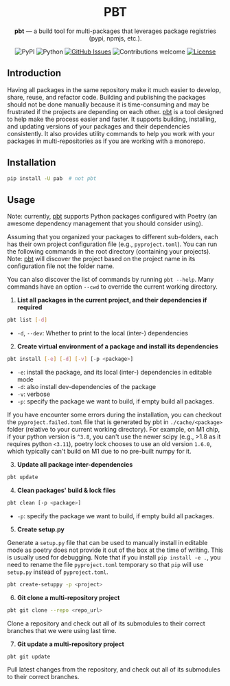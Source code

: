 <h1 align="center">PBT</h1>

<div align="center">
<b>pbt</b> — a build tool for multi-packages that leverages package registries (pypi, npmjs, etc.).
    
![PyPI](https://img.shields.io/pypi/v/pab)
![Python](https://img.shields.io/badge/python-v3.8+-blue.svg)
[![GitHub Issues](https://img.shields.io/github/issues/binh-vu/pbt.svg)](https://github.com/binh-vu/pbt/issues)
![Contributions welcome](https://img.shields.io/badge/contributions-welcome-orange.svg)
[![License](https://img.shields.io/badge/license-MIT-blue.svg)](https://opensource.org/licenses/MIT)

</div>

## Introduction

Having all packages in the same repository make it much easier to develop, share, reuse, and refactor code. Building and publishing the packages should not be done manually because it is time-consuming and may be frustrated if the projects are depending on each other. [pbt](https://github.com/binh-vu/pbt) is a tool designed to help make the process easier and faster. It supports building, installing, and updating versions of your packages and their dependencies consistently. It also provides utility commands to help you work with your packages in multi-repositories as if you are working with a monorepo.

## Installation

```bash
pip install -U pab  # not pbt
```

## Usage

Note: currently, [pbt](https://github.com/binh-vu/pbt) supports Python packages configured with Poetry (an awesome dependency management that you should consider using).

Assuming that you organized your packages to different sub-folders, each has their own project configuration file (e.g., `pyproject.toml`). You can run the following commands in the root directory (containing your projects). Note: [pbt](https://github.com/binh-vu/pbt) will discover the project based on the project name in its configuration file not the folder name.

You can also discover the list of commands by running `pbt --help`. Many commands have an option `--cwd` to override the current working directory.

1. **List all packages in the current project, and their dependencies if required**

```bash
pbt list [-d]
```

- `-d`, `--dev`: Whether to print to the local (inter-) dependencies

2. **Create virtual environment of a package and install its dependencies**

```bash
pbt install [-e] [-d] [-v] [-p <package>]
```

- `-e`: install the package, and its local (inter-) dependencies in editable mode
- `-d`: also install dev-dependencies of the package
- `-v`: verbose
- `-p`: specify the package we want to build, if empty build all packages.

If you have encounter some errors during the installation, you can checkout the `pyproject.failed.toml` file that is generated by pbt in `./cache/<package>` folder (relative to your current working directory). For example, on M1 chip, if your python version is `^3.8`, you can't use the newer scipy (e.g., >1.8 as it requires python `<3.11`), poetry lock chooses to use an old version `1.6.0`, which typically can't build on M1 due to no pre-built numpy for it.

3. **Update all package inter-dependencies**

```bash
pbt update
```

4. **Clean packages' build & lock files**

```bash
pbt clean [-p <package>]
```

- `-p`: specify the package we want to build, if empty build all packages.

5. **Create setup.py**

Generate a `setup.py` file that can be used to manually install in editable mode as poetry does not provide it out of the box at the time of writing. This is usually used for debugging. Note that if you install `pip install -e .`, you need to rename the file `pyproject.toml` temporary so that `pip` will use `setup.py` instead of `pyproject.toml`.

```bash
pbt create-setuppy -p <project>
```

6. **Git clone a multi-repository project**

```bash
pbt git clone --repo <repo_url>
```

Clone a repository and check out all of its submodules to their correct branches that we were using last time.

7. **Git update a multi-repository project**

```bash
pbt git update
```

Pull latest changes from the repository, and check out all of its submodules to their correct branches.
